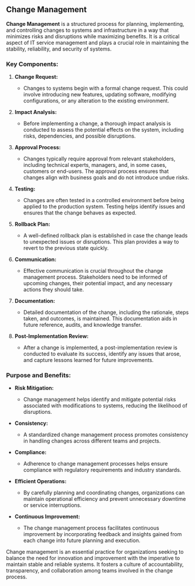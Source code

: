 ## Change Management

**Change Management** is a structured process for planning, implementing, and controlling changes to systems and infrastructure in a way that minimizes risks and disruptions while maximizing benefits. It is a critical aspect of IT service management and plays a crucial role in maintaining the stability, reliability, and security of systems.

### Key Components:

1. **Change Request:**
   - Changes to systems begin with a formal change request. This could involve introducing new features, updating software, modifying configurations, or any alteration to the existing environment.

2. **Impact Analysis:**
   - Before implementing a change, a thorough impact analysis is conducted to assess the potential effects on the system, including risks, dependencies, and possible disruptions.

3. **Approval Process:**
   - Changes typically require approval from relevant stakeholders, including technical experts, managers, and, in some cases, customers or end-users. The approval process ensures that changes align with business goals and do not introduce undue risks.

4. **Testing:**
   - Changes are often tested in a controlled environment before being applied to the production system. Testing helps identify issues and ensures that the change behaves as expected.

5. **Rollback Plan:**
   - A well-defined rollback plan is established in case the change leads to unexpected issues or disruptions. This plan provides a way to revert to the previous state quickly.

6. **Communication:**
   - Effective communication is crucial throughout the change management process. Stakeholders need to be informed of upcoming changes, their potential impact, and any necessary actions they should take.

7. **Documentation:**
   - Detailed documentation of the change, including the rationale, steps taken, and outcomes, is maintained. This documentation aids in future reference, audits, and knowledge transfer.

8. **Post-Implementation Review:**
   - After a change is implemented, a post-implementation review is conducted to evaluate its success, identify any issues that arose, and capture lessons learned for future improvements.

### Purpose and Benefits:

- **Risk Mitigation:**
  - Change management helps identify and mitigate potential risks associated with modifications to systems, reducing the likelihood of disruptions.

- **Consistency:**
  - A standardized change management process promotes consistency in handling changes across different teams and projects.

- **Compliance:**
  - Adherence to change management processes helps ensure compliance with regulatory requirements and industry standards.

- **Efficient Operations:**
  - By carefully planning and coordinating changes, organizations can maintain operational efficiency and prevent unnecessary downtime or service interruptions.

- **Continuous Improvement:**
  - The change management process facilitates continuous improvement by incorporating feedback and insights gained from each change into future planning and execution.

Change management is an essential practice for organizations seeking to balance the need for innovation and improvement with the imperative to maintain stable and reliable systems. It fosters a culture of accountability, transparency, and collaboration among teams involved in the change process.
